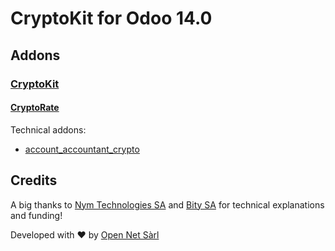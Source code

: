 # CryptoKit for Odoo 14.0

## Addons

### [CryptoKit](crypto_kit)

#### [CryptoRate](crypto_rate)

Technical addons:

- [account_accountant_crypto](account_accountant_crypto)

## Credits

A big thanks to [Nym Technologies SA](https://nymtech.net/) and [Bity SA](https://bity.com/) for technical explanations and funding!

Developed with ♥ by [Open Net Sàrl](https://www.open-net.ch/)
